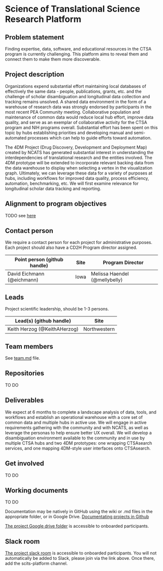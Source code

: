 # Science of Translational Science Research Platform 

## Problem statement
Finding expertise, data, software, and educational resources in the CTSA program is currently challenging. This platform aims to reveal them and connect them to make them more discoverable. 

## Project description
Organizations expend substantial effort maintaining local databases of effectively the same data - people, publications, grants, etc. and the challenge of scholar disambiguation and longitudinal data collection and tracking remains unsolved. A shared data environment in the form of a warehouse of research data was strongly endorsed by participants in the most recent PEA Community meeting. Collaborative population and maintenance of common data would reduce local hub effort, improve data quality, and serve as an exemplar of collaborative activity for the CTSA program and NIH programs overall. Substantial effort has been spent on this topic by hubs establishing priorities and developing manual and semi-automated processes which can help to guide efforts toward automation.

The 4DM Project (Drug Discovery, Development and Deployment Map) created by NCATS has generated substantial interest in understanding the interdependencies of translational research and the entities involved. The 4DM prototype will be extended to incorporate relevant backing data from the data warehouse to display when selecting a vertex in the visualization graph. Ultimately, we can leverage these data for a variety of purposes at hubs, including workflows for improved data quality, process efficiency, automation, benchmarking, etc. We will first examine relevance for longitudinal scholar data tracking and reporting.

## Alignment to program objectives
TODO see [here](https://github.com/data2health/roadmap/blob/master/cd2h-foa.md)

## Contact person

We require a contact person for each project for administrative purposes. Each project should also have a CD2H Program director assigned.

Point person (github handle) | Site | Program Director
----------|--------------|---------------
David Eichmann (@eichmann) | Iowa | Melissa Haendel (@mellybelly)

## Leads 

Project scientific leadership, should be 1-3 persons. 

Lead(s) (github handle) | Site
----------|--------------|
Keith Herzog (@KeithAHerzog) | Northwestern 


## Team members 

See [team.md](team.md) file.

## Repositories

TO DO

## Deliverables
We expect at 6 months to complete a landscape analysis of data, tools, and workflows and establish an operational warehouse with a core set of common data and multiple hubs in active use. We will engage in active requirements gathering with the community and with NCATS, as well as leverage the personas to help ensure better UX overall. We will develop a disambiguation environment available to the community and in use by multiple CTSA hubs and two 4DM prototypes: one wrapping CTSAsearch services, and one mapping 4DM-style user interfaces onto CTSAsearch. 

## Get involved

TO DO

## Working documents
TO DO

Documentation may be natively in GitHub using the wiki or .md files in the appropriate folder, or in Google Drive.
[Documentating projects in Github](https://guides.github.com/features/wikis/)

[The project Google drive folder](https://drive.google.com/drive/u/0/folders/1vLp-H32KTNobiZF2cK82At90S6dVJNUf) is accessible to onboarded participants. 

## Slack room
[The project slack room](https://cd2h.slack.com/messages/C9D9SQWEQ) is accessible to onboarded participants. You will not automatically be added to Slack, please join via the link above. Once there, add the scits-platform channel.

